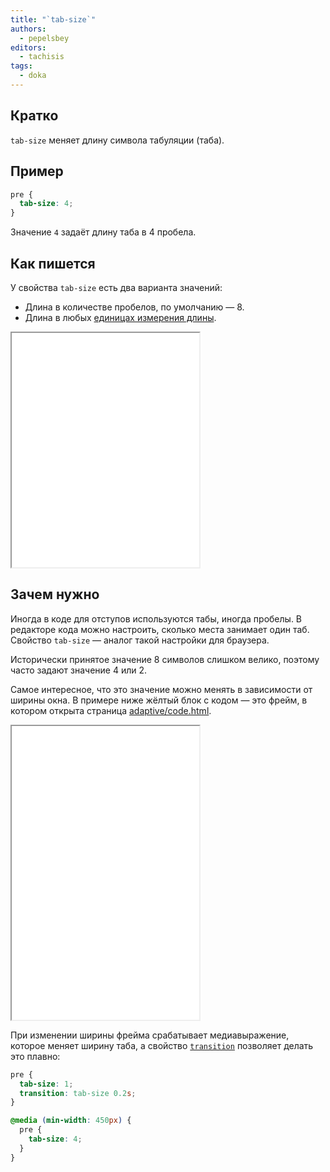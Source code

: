```yaml
---
title: "`tab-size`"
authors:
  - pepelsbey
editors:
  - tachisis
tags:
  - doka
---
```


## Кратко

`tab-size` меняет длину символа табуляции (таба).

## Пример

```css
pre {
  tab-size: 4;
}
```

Значение `4` задаёт длину таба в 4 пробела.

## Как пишется

У свойства `tab-size` есть два варианта значений:

- Длина в количестве пробелов, по умолчанию — 8.
- Длина в любых [единицах измерения длины](/css/numeric-types).

<iframe title="Варианты значений" src="demos/values/" height="375"></iframe>

## Зачем нужно

Иногда в коде для отступов используются табы, иногда пробелы. В редакторе кода можно настроить, сколько места занимает один таб. Свойство `tab-size` — аналог такой настройки для браузера. 

Исторически принятое значение 8 символов слишком велико, поэтому часто задают значение 4 или 2.

Самое интересное, что это значение можно менять в зависимости от ширины окна. В примере ниже жёлтый блок с кодом — это фрейм, в котором открыта страница [adaptive/code.html](demos/adaptive/code.html).

<iframe title="Адаптивный tab-size" src="demos/adaptive/" height="470"></iframe>

При изменении ширины фрейма срабатывает медиавыражение, которое меняет ширину таба, а свойство [`transition`](/css/transition) позволяет делать это плавно:

```css
pre {
  tab-size: 1;
  transition: tab-size 0.2s;
}

@media (min-width: 450px) {
  pre {
    tab-size: 4;
  }
}
```
